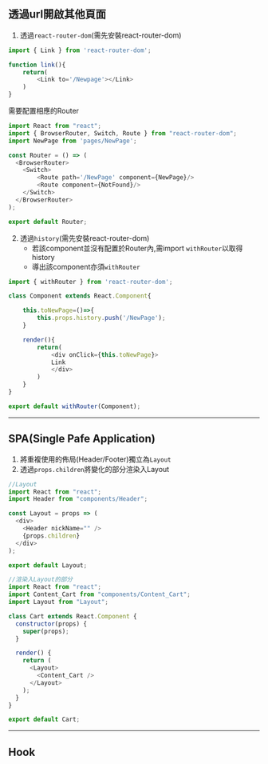 ## 透過url開啟其他頁面
1. 透過`react-router-dom`(需先安裝react-router-dom)
``` js
import { Link } from 'react-router-dom';

function link(){
    return(
        <Link to='/Newpage'></Link>
    )
}
```
需要配置相應的Router
```js
import React from "react";
import { BrowserRouter, Switch, Route } from "react-router-dom";
import NewPage from 'pages/NewPage';

const Router = () => (
  <BrowserRouter>
    <Switch>
        <Route path='/NewPage' component={NewPage}/>
        <Route component={NotFound}/>
    </Switch>
  </BrowserRouter>
);

export default Router;

```
2. 透過`history`(需先安裝react-router-dom)
   - 若該component並沒有配置於Router內,需import `withRouter`以取得history
   - 導出該component亦須`withRouter`
```js
import { withRouter } from 'react-router-dom';

class Component extends React.Component{

    this.toNewPage=()=>{
        this.props.history.push('/NewPage');
    }

    render(){
        return(
            <div onClick={this.toNewPage}>
            Link
            </div>
        )
    }
}

export default withRouter(Component);
```
---

## SPA(Single Pafe Application)
1. 將重複使用的佈局(Header/Footer)獨立為`Layout`
2. 透過`props.children`將變化的部分渲染入Layout
```js
//Layout
import React from "react";
import Header from "components/Header";

const Layout = props => (
  <div>
    <Header nickName="" />
    {props.children}
  </div>
);

export default Layout;
```
```js
//渲染入Layout的部分
import React from "react";
import Content_Cart from "components/Content_Cart";
import Layout from "Layout";

class Cart extends React.Component {
  constructor(props) {
    super(props);
  }

  render() {
    return (
      <Layout>
        <Content_Cart />
      </Layout>
    );
  }
}

export default Cart;
```
---
## Hook
